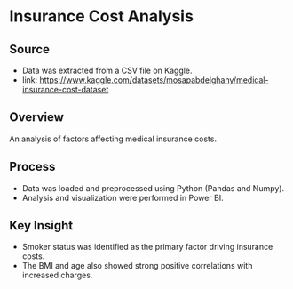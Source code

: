 # Insurance Cost Analysis

## Source
- Data was extracted from a CSV file on Kaggle.
- link: https://www.kaggle.com/datasets/mosapabdelghany/medical-insurance-cost-dataset

## Overview
An analysis of factors affecting medical insurance costs.

## Process
- Data was loaded and preprocessed using Python (Pandas and Numpy).
- Analysis and visualization were performed in Power BI.

## Key Insight
- Smoker status was identified as the primary factor driving insurance costs.
- The BMI and age also showed strong positive correlations with increased charges.
